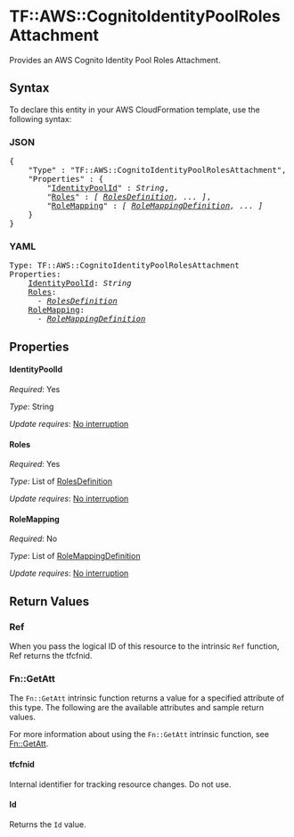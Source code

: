 # TF::AWS::CognitoIdentityPoolRolesAttachment

Provides an AWS Cognito Identity Pool Roles Attachment.

## Syntax

To declare this entity in your AWS CloudFormation template, use the following syntax:

### JSON

<pre>
{
    "Type" : "TF::AWS::CognitoIdentityPoolRolesAttachment",
    "Properties" : {
        "<a href="#identitypoolid" title="IdentityPoolId">IdentityPoolId</a>" : <i>String</i>,
        "<a href="#roles" title="Roles">Roles</a>" : <i>[ <a href="rolesdefinition.md">RolesDefinition</a>, ... ]</i>,
        "<a href="#rolemapping" title="RoleMapping">RoleMapping</a>" : <i>[ <a href="rolemappingdefinition.md">RoleMappingDefinition</a>, ... ]</i>
    }
}
</pre>

### YAML

<pre>
Type: TF::AWS::CognitoIdentityPoolRolesAttachment
Properties:
    <a href="#identitypoolid" title="IdentityPoolId">IdentityPoolId</a>: <i>String</i>
    <a href="#roles" title="Roles">Roles</a>: <i>
      - <a href="rolesdefinition.md">RolesDefinition</a></i>
    <a href="#rolemapping" title="RoleMapping">RoleMapping</a>: <i>
      - <a href="rolemappingdefinition.md">RoleMappingDefinition</a></i>
</pre>

## Properties

#### IdentityPoolId

_Required_: Yes

_Type_: String

_Update requires_: [No interruption](https://docs.aws.amazon.com/AWSCloudFormation/latest/UserGuide/using-cfn-updating-stacks-update-behaviors.html#update-no-interrupt)

#### Roles

_Required_: Yes

_Type_: List of <a href="rolesdefinition.md">RolesDefinition</a>

_Update requires_: [No interruption](https://docs.aws.amazon.com/AWSCloudFormation/latest/UserGuide/using-cfn-updating-stacks-update-behaviors.html#update-no-interrupt)

#### RoleMapping

_Required_: No

_Type_: List of <a href="rolemappingdefinition.md">RoleMappingDefinition</a>

_Update requires_: [No interruption](https://docs.aws.amazon.com/AWSCloudFormation/latest/UserGuide/using-cfn-updating-stacks-update-behaviors.html#update-no-interrupt)

## Return Values

### Ref

When you pass the logical ID of this resource to the intrinsic `Ref` function, Ref returns the tfcfnid.

### Fn::GetAtt

The `Fn::GetAtt` intrinsic function returns a value for a specified attribute of this type. The following are the available attributes and sample return values.

For more information about using the `Fn::GetAtt` intrinsic function, see [Fn::GetAtt](https://docs.aws.amazon.com/AWSCloudFormation/latest/UserGuide/intrinsic-function-reference-getatt.html).

#### tfcfnid

Internal identifier for tracking resource changes. Do not use.

#### Id

Returns the <code>Id</code> value.

